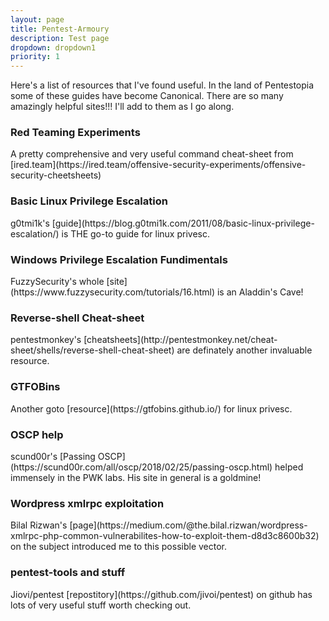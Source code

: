 ```yaml
---
layout: page
title: Pentest-Armoury
description: Test page
dropdown: dropdown1
priority: 1
---
```


Here's a list of resources that I've found useful. In the land of Pentestopia some of these guides have become Canonical.
There are so many amazingly helpful sites!!! I'll add to them as I go along.


<h3>Red Teaming Experiments</h3>
A pretty comprehensive and very useful command cheat-sheet from [ired.team](https://ired.team/offensive-security-experiments/offensive-security-cheetsheets)

<h3>Basic Linux Privilege Escalation</h3>
g0tmi1k's [guide](https://blog.g0tmi1k.com/2011/08/basic-linux-privilege-escalation/) is THE go-to guide for linux privesc.

<h3>Windows Privilege Escalation Fundimentals</h3>
FuzzySecurity's whole [site](https://www.fuzzysecurity.com/tutorials/16.html) is an Aladdin's Cave! 

<h3>Reverse-shell Cheat-sheet</h3>
pentestmonkey's [cheatsheets](http://pentestmonkey.net/cheat-sheet/shells/reverse-shell-cheat-sheet) are definately another invaluable resource.

<h3>GTFOBins</h3>
Another goto [resource](https://gtfobins.github.io/) for linux privesc.

<h3>OSCP help</h3>
scund00r's [Passing OSCP](https://scund00r.com/all/oscp/2018/02/25/passing-oscp.html) helped immensely in the PWK labs. His site in general is a goldmine!

<h3>Wordpress xmlrpc exploitation</h3>
Bilal Rizwan's [page](https://medium.com/@the.bilal.rizwan/wordpress-xmlrpc-php-common-vulnerabilites-how-to-exploit-them-d8d3c8600b32) on the subject introduced me to this possible vector.

<h3>pentest-tools and stuff</h3>
Jiovi/pentest [repostitory](https://github.com/jivoi/pentest) on github has lots of very useful stuff worth checking out.


